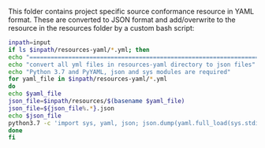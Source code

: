 This folder contains project specific source conformance resource in YAML format.  These are converted to JSON format and add/overwrite to the resource in the resources folder by a custom bash script:


~~~bash
inpath=input
if ls $inpath/resources-yaml/*.yml; then
echo "========================================================================"
echo "convert all yml files in resources-yaml directory to json files"
echo "Python 3.7 and PyYAML, json and sys modules are required"
for yaml_file in $inpath/resources-yaml/*.yml
do
echo $yaml_file
json_file=$inpath/resources/$(basename $yaml_file)
json_file=${json_file%.*}.json
echo $json_file
python3.7 -c 'import sys, yaml, json; json.dump(yaml.full_load(sys.stdin), sys.stdout, indent=4)' < $yaml_file > $json_file
done
fi
~~~
